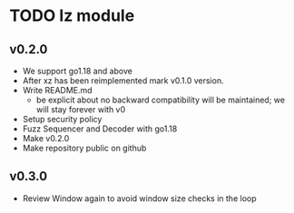 # TODO lz module

## v0.2.0

* We support go1.18 and above
* After xz has been reimplemented mark v0.1.0 version.
* Write README.md
  - be explicit about no backward compatibility will be maintained; we
    will stay forever with v0
* Setup security policy
* Fuzz Sequencer and Decoder with go1.18
* Make v0.2.0
* Make repository public on github

## v0.3.0

* Review Window again to avoid window size checks in the loop